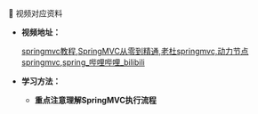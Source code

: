 <aside>
🎁 视频对应资料

- **视频地址：**
    
    [springmvc教程,SpringMVC从零到精通,老杜springmvc,动力节点springmvc,spring_哔哩哔哩_bilibili](https://www.bilibili.com/video/BV1sC411L76f/?spm_id_from=333.999.0.0)
    
- **学习方法：**
    - **重点注意理解SpringMVC执行流程**
</aside>
